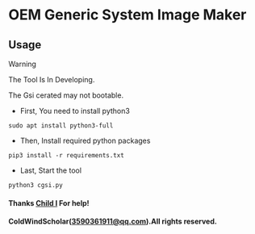# OEM Generic System Image Maker
## Usage

> [!WARNING]
> 
> The Tool Is In Developing.
> 
> The Gsi cerated may not bootable.

- First, You need to install python3
```shell
sudo apt install python3-full
```
- Then, Install required python packages
```shell
pip3 install -r requirements.txt
```
- Last, Start the tool
```shell
python3 cgsi.py
```
#### Thanks [Child I](https://github.com/haizi123-2) For help!
#### ColdWindScholar(3590361911@qq.com).All rights reserved.